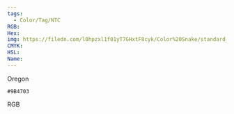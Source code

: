 ```yaml
---
tags:
  - Color/Tag/NTC
RGB:
Hex:
img: https://filedn.com/l0hpzxl1f01yT7GHxtF8cyk/Color%20Snake/standard_csv_to_svg/%23/9B4703.svg
CMYK:
HSL:
Name:
---
```

Oregon
```palette
#9B4703
```
RGB
